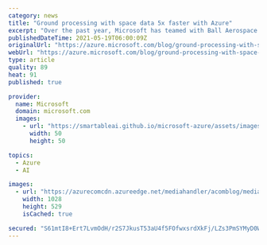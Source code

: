 ```yaml
---
category: news
title: "Ground processing with space data 5x faster with Azure"
excerpt: "Over the past year, Microsoft has teamed with Ball Aerospace to develop the prototype for the Commercially Augmented Space Inter Networked Operations (CASINO) Program Office demonstrating agile cloud processing capabilities in support of the United States Space Force. For increasingly distributed mission"
publishedDateTime: 2021-05-19T06:00:09Z
originalUrl: "https://azure.microsoft.com/blog/ground-processing-with-space-data-5x-faster-with-azure/"
webUrl: "https://azure.microsoft.com/blog/ground-processing-with-space-data-5x-faster-with-azure/"
type: article
quality: 89
heat: 91
published: true

provider:
  name: Microsoft
  domain: microsoft.com
  images:
    - url: "https://smartableai.github.io/microsoft-azure/assets/images/organizations/microsoft.com-50x50.jpg"
      width: 50
      height: 50

topics:
  - Azure
  - AI

images:
  - url: "https://azurecomcdn.azureedge.net/mediahandler/acomblog/media/Default/blog/7598202d-3b1f-408c-a320-51e1b0b7f440.png"
    width: 1028
    height: 529
    isCached: true

secured: "S61mtI8+Ert7LvmOdH/r2S7JkusT53aU4f5FOfwxsrdXkFj/LZs3PmSYMyD0WYM9uzM2neADv0VOUd71iMm3d1GWGHXDQUJC5pfOHnz0YYvVHr+lug/YXUiUihm2ZEaTI2YKEHZgTPnXifHNcsojZkM/vNrm9VATqoVyUna1t0FHL+CmJ715hLsi7hzH9rC2WKbqP+oNApGcI7oYOz8B1PtzItNbyTyvrwiblw0P1faZIqExkAmhoZ0x7Q/6HkQijzQgfPf1k1t34oUSoY3lYGnWmQxxjbfpj5ZeJqCiIzGlnB9TEvB0TC3yHCU8B9yLiGaxEYOGNin0N0QPDgZaSPN94YQKzQY678Of+0C6guE=;32pedhifsesGDKgEjuuzNA=="
---
```


